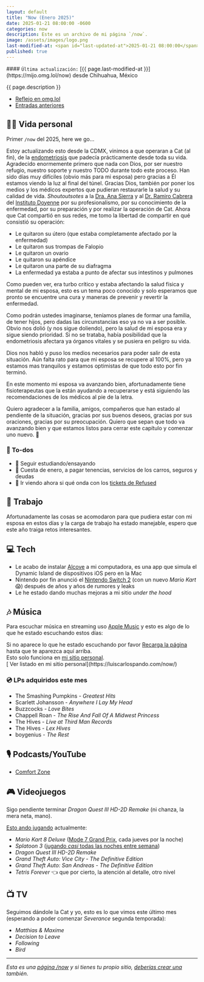```yaml
---
layout: default
title: "Now (Enero 2025)"
date: 2025-01-21 08:00:00 -0600
categories: now
description: Este es un archivo de mi página `/now`.
image: /assets/images/logo.png
last-modified-at: <span id="last-updated-at">2025-01-21 08:00:00</span>
published: true
---
```


<div class="card last-updated my-3 text-center">
<div class="card-body rounded">
#### <code>Última actualización:</code> [{{ page.last-modified-at }}](https://mijo.omg.lol/now) desde Chihuahua, México
</div>
</div>

<p class="text-center">{{ page.description }}</p>

<div class="text-center">
<ul class="list-inline">
<li class="list-inline-item">
<a class="btn btn-primary btn-sm" href="https://mijo.omg.lol/now">
<i class="fa-solid fa-heart"></i> Reflejo en omg.lol
</a>
</li>
<li class="list-inline-item">
<a class="btn btn-primary btn-sm" href="{{ site.url }}/category/now/">
<i class="fa-solid fa-list-ul"></i> Entradas anteriores
</a>
</li>
</ul>
</div>

## 👦🏻 Vida personal
Primer `/now` del 2025, here we go...

Estoy actualizando esto desde la CDMX, vinimos a que operaran a Cat (al fin), de la [endometriosis](https://es.wikipedia.org/wiki/Endometriosis) que padecía prácticamente desde toda su vida. Agradecido enormemente primero que nada con Dios, por ser nuestro refugio, nuestro soporte y nuestro TODO durante todo este proceso. Han sido días muy difíciles (obvio más para mi esposa) pero gracias a Él estamos viendo la luz al final del túnel. Gracias Dios, también por poner los medios y los médicos expertos que pudieran restaurarle la salud y su calidad de vida. *Shoutoutsotes* a la [Dra. Ana Sierra](https://www.instagram.com/dra_anasierra/) y al [Dr. Ramiro Cabrera](https://www.instagram.com/ramcabreramd) del [Instituto Doyenne](https://institutodoyenne.com/) por su profesionalismo, por su conocimiento de la enfermedad, por su preparación y por realizar la operación de Cat. Ahora que Cat compartió en sus redes, me tomo la libertad de compartir en qué consistió su operación:

- Le quitaron su útero (que estaba completamente afectado por la enfermedad)
- Le quitaron sus trompas de Falopio
- Le quitaron un ovario
- Le quitaron su apéndice
- Le quitaron una parte de su diafragma
- La enfermedad ya estaba a punto de afectar sus intestinos y pulmones

Como pueden ver, era turbo crítico y estaba afectando la salud física y mental de mi esposa, esto es un tema poco conocido y solo esperamos que pronto se encuentre una cura y maneras de prevenir y revertir la enfermedad.

Como podrán ustedes imaginarse, teníamos planes de formar una familia, de tener hijos, pero dadas las circunstancias eso ya no va a ser posible. Obvio nos dolió (y nos sigue doliendo), pero la salud de mi esposa era y sigue siendo prioridad. Si no se trataba, había posibilidad que la endometriosis afectara ya órganos vitales y se pusiera en peligro su vida.

Dios nos habló y puso los medios necesarios para poder salir de esta situación. Aún falta rato para que mi esposa se recupere al 100%, pero ya estamos mas tranquilos y estamos optimistas de que todo esto por fin terminó.

En este momento mi esposa va avanzando bien, afortunadamente tiene fisioterapeutas que la están ayudando a recuperarse y está siguiendo las recomendaciones de los médicos al pie de la letra.

Quiero agradecer a la familia, amigos, compañeros que han estado al pendiente de la situación, gracias por sus buenos deseos, gracias por sus oraciones, gracias por su preocupación. Quiero que sepan que todo va avanzando bien y que estamos listos para cerrar este capítulo y comenzar uno nuevo. 🙏

### 📝 To-dos
- 🎸 Seguir estudiando/ensayando
- 💸 Cuesta de enero, a pagar tenencias, servicios de los carros, seguros y deudas
- 🎫 Ir viendo ahora si qué onda con los [tickets de Refused](https://www.officialrefused.com/live)

## 💼 Trabajo
Afortunadamente las cosas se acomodaron para que pudiera estar con mi esposa en estos días y la carga de trabajo ha estado manejable, espero que este año traiga retos interesantes.

## 💻 Tech
- Le acabo de instalar [Alcove](https://tryalcove.com/) a mi computadora, es una app que simula el Dynamic Island de dispositivos iOS pero en la Mac
- Nintendo por fin anunció el [Nintendo Switch 2](https://www.youtube.com/watch?v=itpcsQQvgAQ) (con un nuevo *Mario Kart* 😱) después de años y años de rumores y leaks
- Le he estado dando muchas mejoras a mi sitio *under the hood*

## 🎶 Música
Para escuchar música en streaming uso [Apple Music](https://music.apple.com/profile/luiscarlospando) y esto es algo de lo que he estado escuchando estos días:

<ul id="lastfm-top-artists"></ul>

<div class="card">
<div class="card-body rounded text-center">
Si no aparece lo que he estado escuchando por favor <a class="btn btn-primary btn-sm" href="javascript:void(0)" onclick="location.reload(); return false;"><i class="fa-solid fa-rotate-right"></i> Recarga la página</a> hasta que te aparezca aquí arriba.
<br>
Esto solo funciona en <a href="https://luiscarlospando.com/now/">mi sitio personal</a>.
</div>
</div>

<span class="omg-lol-now-page-element">
[<i class="fa-solid fa-up-right-from-square"></i> Ver listado en mi sitio personal](https://luiscarlospando.com/now/)
</span>

### 💿 LPs adquiridos este mes
- The Smashing Pumpkins - *Greatest Hits*
- Scarlett Johansson - *Anywhere I Lay My Head*
- Buzzcocks - *Love Bites*
- Chappell Roan - *The Rise And Fall Of A Midwest Princess*
- The Hives - *Live at Third Man Records*
- The Hives - *Lex Hives*
- boygenius - *The Rest*

## 🎙 Podcasts/YouTube
- [Comfort Zone](https://www.youtube.com/watch?v=3a3PPMFP-co)

## 🎮 Videojuegos
Sigo pendiente terminar *Dragon Quest III HD-2D Remake* (ni chanza, la mera neta, mano).

[Esto ando jugando](https://luiscarlospando.com/games) actualmente:

- *Mario Kart 8 Deluxe* ([Mode 7 Grand Prix](https://luiscarlospando.com/games/mario-kart/), cada jueves por la noche)
- *Splatoon 3* ([jugando *casi* todas las noches entre semana](https://luiscarlospando.com/games/splatoon/))
- *Dragon Quest III HD-2D Remake*
- *Grand Theft Auto: Vice City - The Definitive Edition*
- *Grand Theft Auto: San Andreas - The Definitive Edition*
- *Tetris Forever* 👈 que por cierto, la atención al detalle, otro nivel

## 📺 TV
Seguimos dándole la Cat y yo, esto es lo que vimos este último mes (esperando a poder comenzar *Severance* segunda temporada):

- *Matthias & Maxime*
- *Decision to Leave*
- *Following*
- *Bird*

---

*Esta es una [página /now](https://nownownow.com/about) y si tienes tu propio sitio, [deberías crear una](https://nownownow.com/about) también.*
